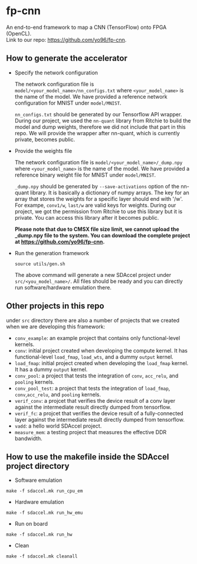 # fp-cnn
An end-to-end framework to map a CNN (TensorFlow) onto FPGA (OpenCL).   
Link to our repo: https://github.com/yo96/fp-cnn.

## How to generate the accelerator
- Specify the network configuration

   The network configuration file is `model/<your_model_name>/nn_configs.txt` where `<your_model_name>` is the 
   name of the model. We have provided a reference network configuration for MNIST under `model/MNIST`.
   
   `nn_configs.txt` should be generated by our Tensorflow API wrapper. During our project, we used the `nn-quant`
   library from Ritchie to build the model and dump weights, therefore we did not include that part in this repo. 
   We will provide the wrapper after nn-quant, which is currently private, becomes public. 
   
- Provide the weights file
   
   The network configuration file is `model/<your_model_name>/_dump.npy` where `<your_model_name>` is the 
   name of the model. We have provided a reference binary weight file for MNIST under `model/MNIST`.
   
   `_dump.npy` should be generated by `--save-activations` option of the nn-quant library. 
   It is basically a dictionary of numpy arrays. The key for an array that stores the weights for a specific layer 
   should end with '/w'. For exampe, `conv1/w`, `last/w` are valid keys for weights.
   During our project, we got the permission from Ritchie to use this library but it is private. You can access
   this library after it becomes public.
   
   **Please note that due to CMSX file size limit, we cannot upload the _dump.npy file to the system. You can download**
   **the complete project at https://github.com/yo96/fp-cnn.**
   
- Run the generation framework
 
    `source utils/gen.sh`
    
    The above command will generate a new SDAccel project under `src/<you_model_name>/`. All files should be ready
    and you can directly run software/hardware emulation there.

## Other projects in this repo    
under `src` directory there are also a number of projects that we created when we are developing this framework:

 - `conv_example`: an example project that contains only functional-level kernels.
 - `conv`: initial project created when developing the compute kernel. It has functional-level `load_fmap`, `load_wts`, and a 
 dummy `output` kernel.
 - `load_fmap`: initial project created when developing the `load_fmap` kernel. It has a dummy `output` kernel.
 - `conv_pool`: a project that tests the integration of `conv`, `acc_relu`, and `pooling` kernels.
 - `conv_pool_test`: a project that tests the integration of `load_fmap`, `conv`,`acc_relu`, and `pooling` kernels.
 - `verif_conv`: a projcet that verifies the device result of a conv layer against the intermediate result directly dumped 
 from tensorflow.
 - `verif_fc`: a projcet that verifies the device result of a fully-connected layer against the intermediate result
 directly dumped from tensorflow.
 - `vadd`: a hello world SDAccel project.
 - `measure_mem`: a testing project that measures the effective DDR bandwidth.
 
## How to use the makefile inside the SDAccel project directory
- Software emulation   
~~~
make -f sdaccel.mk run_cpu_em
~~~

- Hardware emulation   
~~~
make -f sdaccel.mk run_hw_emu
~~~

- Run on board   
~~~
make -f sdaccel.mk run_hw
~~~

- Clean   
~~~
make -f sdaccel.mk cleanall
~~~
